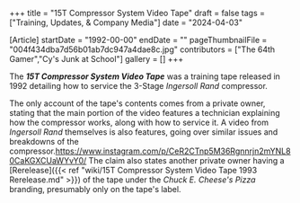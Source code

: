 +++
title = "15T Compressor System Video Tape"
draft = false
tags = ["Training, Updates, & Company Media"]
date = "2024-04-03"

[Article]
startDate = "1992-00-00"
endDate = ""
pageThumbnailFile = "004f434dba7d56b01ab7dc947a4dae8c.jpg"
contributors = ["The 64th Gamer","Cy's Junk at School"]
gallery = []
+++

The <b><i>15T Compressor System Video Tape</b></i> was a training tape released in 1992 detailing how to service the 3-Stage <i>Ingersoll Rand</i> compressor.

The only account of the tape's contents comes from a private owner, stating that the main portion of the video features a technician explaining how the compressor works, along with how to service it. A video from <i>Ingersoll Rand</i> themselves is also features, going over similar issues and breakdowns of the compressor.<ref>https://www.instagram.com/p/CeR2CTnp5M36Rgnnrjn2mYNL80CaKGXCUaWYvY0/</ref> The claim also states another private owner having a [Rerelease]({{< ref "wiki/15T Compressor System Video Tape 1993 Rerelease.md" >}}) of the tape under the <i>Chuck E. Cheese's Pizza</i> branding, presumably only on the tape's label.




